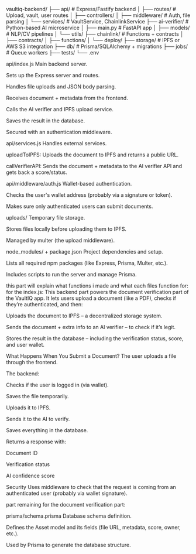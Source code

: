 vaultiq-backend/
├── api/                  # Express/Fastify backend
│   ├── routes/           # Upload, vault, user routes
│   ├── controllers/
│   ├── middleware/       # Auth, file parsing
│   └── services/         # VaultService, ChainlinkService
├── ai-verifier/          # Python-based AI microservice
│   ├── main.py           # FastAPI app
│   ├── models/           # NLP/CV pipelines
│   └── utils/
├── chainlink/            # Functions + contracts
│   ├── contracts/
│   ├── functions/
│   └── deploy/
├── storage/              # IPFS or AWS S3 integration
├── db/                   # Prisma/SQLAlchemy + migrations
├── jobs/                 # Queue workers
├── tests/
└── .env

api/index.js
Main backend server.

Sets up the Express server and routes.

Handles file uploads and JSON body parsing.

Receives document + metadata from the frontend.

Calls the AI verifier and IPFS upload service.

Saves the result in the database.

Secured with an authentication middleware.

api/services.js
Handles external services.

uploadToIPFS: Uploads the document to IPFS and returns a public URL.

callVerifierAPI: Sends the document + metadata to the AI verifier API and gets back a score/status.

api/middleware/auth.js
Wallet-based authentication.

Checks the user's wallet address (probably via a signature or token).

Makes sure only authenticated users can submit documents.



uploads/
Temporary file storage.

Stores files locally before uploading them to IPFS.

Managed by multer (the upload middleware).

node_modules/ + package.json
Project dependencies and setup.

Lists all required npm packages (like Express, Prisma, Multer, etc.).

Includes scripts to run the server and manage Prisma.


this part will explain what functions i made and what each files function for:
for the index.js: This backend part  powers the document verification part of the VaultIQ app. It lets users upload a document (like a PDF), checks if they’re authenticated, and then:

Uploads the document to IPFS – a decentralized storage system.

Sends the document + extra info to an AI verifier – to check if it’s legit.

Stores the result in the database – including the verification status, score, and user wallet.

What Happens When You Submit a Document?
The user uploads a file through the frontend.

The backend:

Checks if the user is logged in (via wallet).

Saves the file temporarily.

Uploads it to IPFS.

Sends it to the AI to verify.

Saves everything in the database.

Returns a response with:

Document ID

Verification status

AI confidence score

 Security
Uses middleware to check that the request is coming from an authenticated user (probably via wallet signature).


part remaining for the document verification part:

prisma/schema.prisma
Database schema definition.

Defines the Asset model and its fields (file URL, metadata, score, owner, etc.).

Used by Prisma to generate the database structure.